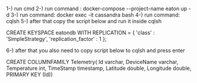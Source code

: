 
1-) run cmd 
2-) run command : docker-compose --project-name eaton up -d
3-) run command: docker exec -it cassandra bash
4-) run command: cqlsh
5-) after that copy the script below and run it inside cqlsh

CREATE KEYSPACE eatondb 
WITH REPLICATION = 
{ 'class' : 'SimpleStrategy', 'replication_factor' : 1 };

6-) after that you also need to copy script below to cqlsh and press enter

CREATE COLUMNFAMILY Telemetry( 
Id varchar,
DeviceName varchar,
Temperature int,
TimeStamp timestamp,
Latitude double,
Longitude double,
PRIMARY KEY (Id))
